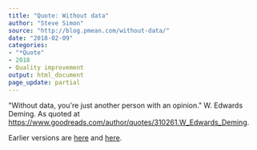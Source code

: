 ```yaml
---
title: "Quote: Without data"
author: "Steve Simon"
source: "http://blog.pmean.com/without-data/"
date: "2018-02-09"
categories: 
- "*Quote"
- 2018
- Quality improvement
output: html_document
page_update: partial
---
```


"Without data, you're just another person with an opinion." W. Edwards
Deming. As quoted at
<https://www.goodreads.com/author/quotes/310261.W_Edwards_Deming>.

<!---more--->

Earlier versions are [here][sim1] and [here][sim2].
 
[sim1]: http://blog.pmean.com/without-data/
[sim2]: http://new.pmean.com/without-data/
